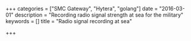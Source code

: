 +++
categories = ["SMC Gateway", "Hytera", "golang"]
date = "2016-03-01"
description = "Recording radio signal strength at sea for the military"
keywords = []
title = "Radio signal recording at sea"

+++


